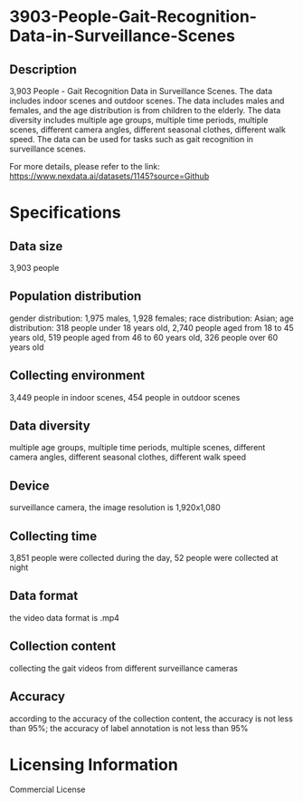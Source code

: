# 3903-People-Gait-Recognition-Data-in-Surveillance-Scenes

## Description
3,903 People - Gait Recognition Data in Surveillance Scenes. The data includes indoor scenes and outdoor scenes. The data includes males and females, and the age distribution is from children to the elderly. The data diversity includes multiple age groups, multiple time periods, multiple scenes, different camera angles, different seasonal clothes, different walk speed. The data can be used for tasks such as gait recognition in surveillance scenes.

For more details, please refer to the link: https://www.nexdata.ai/datasets/1145?source=Github


# Specifications
## Data size
3,903 people
## Population distribution
gender distribution: 1,975 males, 1,928 females; race distribution: Asian; age distribution: 318 people under 18 years old, 2,740 people aged from 18 to 45 years old,  519 people aged from 46 to 60 years old, 326 people over 60 years old
## Collecting environment
3,449 people in indoor scenes, 454 people in outdoor scenes
## Data diversity
multiple age groups, multiple time periods, multiple scenes, different camera angles, different seasonal clothes, different walk speed
## Device
surveillance camera, the image resolution is 1,920x1,080
## Collecting time
3,851 people were collected during the day, 52 people were collected at night
## Data format
the video data format is .mp4
## Collection content
collecting the gait videos from different surveillance cameras
## Accuracy
according to the accuracy of the collection content, the accuracy is not less than 95%; the accuracy of label annotation is not less than 95%

# Licensing Information
Commercial License
